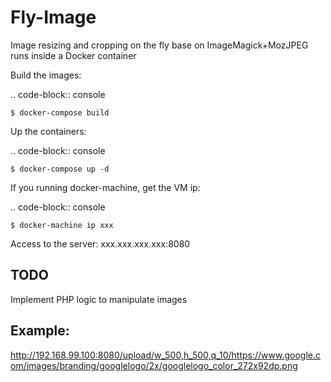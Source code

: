 # Fly-Image
Image resizing and cropping on the fly base on ImageMagick+MozJPEG runs inside a Docker container



Build the images:

.. code-block:: console

    $ docker-compose build

Up the containers:

.. code-block:: console

    $ docker-compose up -d

If you running docker-machine, get the VM ip:

.. code-block:: console

    $ docker-machine ip xxx


Access to the server: xxx.xxx.xxx.xxx:8080


TODO
----
Implement PHP logic to manipulate images

Example:
--------
http://192.168.99.100:8080/upload/w_500,h_500,q_10/https://www.google.com/images/branding/googlelogo/2x/googlelogo_color_272x92dp.png


